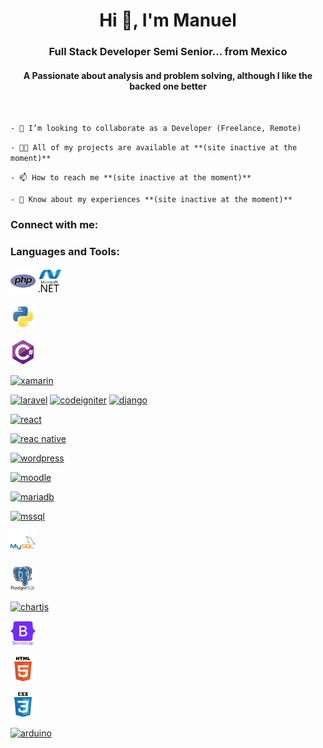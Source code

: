 <h1 align="center">Hi 👋, I'm Manuel</h1>
<h3 align="center"> Full Stack Developer Semi Senior... from Mexico</h3>
<h4 align="center">A Passionate about analysis and problem solving, although I like the backed one better</h4>
<br>

`- 👯 I’m looking to collaborate as a Developer (Freelance, Remote) `

`- 👨‍💻 All of my projects are available at **(site inactive at the moment)**`

`- 📫 How to reach me **(site inactive at the moment)**`

`- 📄 Know about my experiences **(site inactive at the moment)**`

<h3 align="left">Connect with me:</h3>
<p align="left">
</p>

<h3 align="left">Languages and Tools:</h3>
<p align="center">
<!--web -->
<div > 
    <a href="https://www.php.net" target="_blank" rel="noreferrer"><img src="https://raw.githubusercontent.com/devicons/devicon/master/icons/php/php-original.svg" alt="php" width="40" height="40"/></a>
    <a href="https://dotnet.microsoft.com/" target="_blank" rel="noreferrer"> <img src="https://raw.githubusercontent.com/devicons/devicon/master/icons/dot-net/dot-net-original-wordmark.svg" alt="dotnet" width="40" height="40"/></a>
</div>


<a href="https://www.python.org" target="_blank" rel="noreferrer"><img src="https://raw.githubusercontent.com/devicons/devicon/master/icons/python/python-original.svg" alt="python" width="40" height="40"/></a>



<a href="https://www.w3schools.com/cs/" target="_blank" rel="noreferrer"><img src="https://raw.githubusercontent.com/devicons/devicon/master/icons/csharp/csharp-original.svg" alt="csharp" width="40" height="40"/></a>

 <a href="https://www.w3schools.com/cs/" target="_blank" rel="noreferrer"><img src="https://cdn.cdnlogo.com/logos/x/58/xamarin.svg" alt="xamarin" width="40" height="40"/></a>

 <!-- Frameworks-->
 <div>
     <a href="https://laravel.com/" target="_blank" rel="noreferrer"><img src="https://cdn.worldvectorlogo.com/logos/laravel-wordmark-1.svg" alt="laravel" width="40" height="40"/></a>
    <a href="https://codeigniter.com" target="_blank" rel="noreferrer"><img src="https://cdn.worldvectorlogo.com/logos/codeigniter.svg" alt="codeigniter" width="40" height="40"/></a>
    <a href="https://www.djangoproject.com/" target="_blank" rel="noreferrer"><img src="https://cdn.worldvectorlogo.com/logos/django.svg" alt="django" width="40" height="40"/></a>
 </div>


<a href="https://es.react.dev/" target="_blank" rel="noreferrer"><img src="https://cdn.worldvectorlogo.com/logos/react-1.svg" alt="react" width="40" height="40"/></a>

 <a href="https://reactnative.dev/" target="_blank" rel="noreferrer"><img src="https://cdn.worldvectorlogo.com/logos/react-native-1.svg" alt="reac native" width="40" height="40"/> 
</a>
<!-- CMS-->
<a href="https://wordpress.com/es/" target="_blank" rel="noreferrer"><img src="https://cdn.worldvectorlogo.com/logos/wordpress-icon-1.svg" alt="wordpress" width="40" height="40"/></a>

<a href="https://moodle.org/" target="_blank" rel="noreferrer"><img src="https://moodle.org/theme/moodleorg/pix/moodle_logo_TM.svg" alt="moodle" width="40" height="40"/></a>

<!-- BD -->
<a href="https://mariadb.org/" target="_blank" rel="noreferrer"><img src="https://www.vectorlogo.zone/logos/mariadb/mariadb-icon.svg" alt="mariadb" width="40" height="40"/></a>

<a href="https://www.microsoft.com/en-us/sql-server" target="_blank" rel="noreferrer"><img src="https://www.svgrepo.com/show/303229/microsoft-sql-server-logo.svg" alt="mssql" width="40" height="40" /></a>

<a href="https://www.mysql.com/" target="_blank" rel="noreferrer"><img src="https://raw.githubusercontent.com/devicons/devicon/master/icons/mysql/mysql-original-wordmark.svg" alt="mysql" width="40" height="40"/></a>

<a href="https://www.postgresql.org" target="_blank" rel="noreferrer"><img src="https://raw.githubusercontent.com/devicons/devicon/master/icons/postgresql/postgresql-original-wordmark.svg" alt="postgresql" width="40" height="40"/></a>

<a href="https://www.chartjs.org" target="_blank" rel="noreferrer"><img src="https://www.chartjs.org/media/logo-title.svg" alt="chartjs" width="40" height="40"/></a>

<a href="https://getbootstrap.com" target="_blank" rel="noreferrer"><img src="https://raw.githubusercontent.com/devicons/devicon/master/icons/bootstrap/bootstrap-plain-wordmark.svg" alt="bootstrap" width="40" height="40"/></a>

<a href="https://www.w3.org/html/" target="_blank" rel="noreferrer"><img src="https://raw.githubusercontent.com/devicons/devicon/master/icons/html5/html5-original-wordmark.svg" alt="html5" width="40" height="40"/></a>

<a href="https://www.w3schools.com/css/" target="_blank" rel="noreferrer"><img src="https://raw.githubusercontent.com/devicons/devicon/master/icons/css3/css3-original-wordmark.svg" alt="css3" width="40" height="40"/></a>

<a href="https://www.arduino.cc/" target="_blank" rel="noreferrer"><img src="https://cdn.worldvectorlogo.com/logos/arduino-1.svg" alt="arduino" width="40" height="40"/></a>  
</p>
